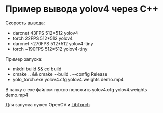 # Пример вывода yolov4 через С++
Скорость вывода:

- darcnet 43FPS 512*512 yolov4
- torch 22FPS 512*512 yolov4
- darcnet  ~270FPS 512*512 yolov4-tiny
- torch ~190FPS 512*512 yolov4-tiny


Пример запуска:
- mkdri build && cd build
- cmake .. && cmake --build . --config Release
- yolo_torch.exe yolov4.cfg yolov4.weights demo.mp4


В папку с exe файлом нужно положить yolov4.cfg yolov4.weights demo.mp4

Для запуска нужен OpenCV и [LibTorch](https://pytorch.org/get-started/locally/) 